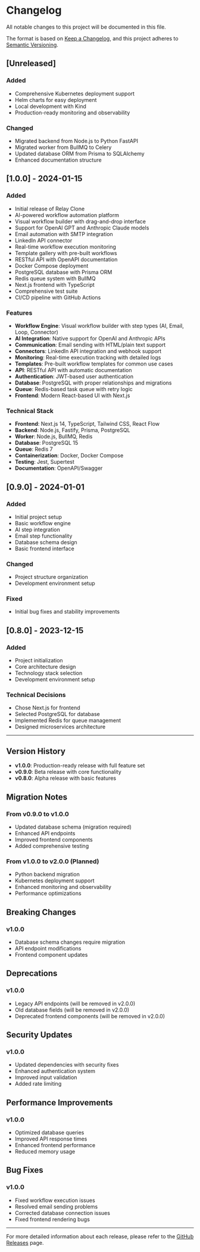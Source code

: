 # Changelog

All notable changes to this project will be documented in this file.

The format is based on [Keep a Changelog](https://keepachangelog.com/en/1.0.0/),
and this project adheres to [Semantic Versioning](https://semver.org/spec/v2.0.0.html).

## [Unreleased]

### Added
- Comprehensive Kubernetes deployment support
- Helm charts for easy deployment
- Local development with Kind
- Production-ready monitoring and observability

### Changed
- Migrated backend from Node.js to Python FastAPI
- Migrated worker from BullMQ to Celery
- Updated database ORM from Prisma to SQLAlchemy
- Enhanced documentation structure

## [1.0.0] - 2024-01-15

### Added
- Initial release of Relay Clone
- AI-powered workflow automation platform
- Visual workflow builder with drag-and-drop interface
- Support for OpenAI GPT and Anthropic Claude models
- Email automation with SMTP integration
- LinkedIn API connector
- Real-time workflow execution monitoring
- Template gallery with pre-built workflows
- RESTful API with OpenAPI documentation
- Docker Compose deployment
- PostgreSQL database with Prisma ORM
- Redis queue system with BullMQ
- Next.js frontend with TypeScript
- Comprehensive test suite
- CI/CD pipeline with GitHub Actions

### Features
- **Workflow Engine**: Visual workflow builder with step types (AI, Email, Loop, Connector)
- **AI Integration**: Native support for OpenAI and Anthropic APIs
- **Communication**: Email sending with HTML/plain text support
- **Connectors**: LinkedIn API integration and webhook support
- **Monitoring**: Real-time execution tracking with detailed logs
- **Templates**: Pre-built workflow templates for common use cases
- **API**: RESTful API with automatic documentation
- **Authentication**: JWT-based user authentication
- **Database**: PostgreSQL with proper relationships and migrations
- **Queue**: Redis-based task queue with retry logic
- **Frontend**: Modern React-based UI with Next.js

### Technical Stack
- **Frontend**: Next.js 14, TypeScript, Tailwind CSS, React Flow
- **Backend**: Node.js, Fastify, Prisma, PostgreSQL
- **Worker**: Node.js, BullMQ, Redis
- **Database**: PostgreSQL 15
- **Queue**: Redis 7
- **Containerization**: Docker, Docker Compose
- **Testing**: Jest, Supertest
- **Documentation**: OpenAPI/Swagger

## [0.9.0] - 2024-01-01

### Added
- Initial project setup
- Basic workflow engine
- AI step integration
- Email step functionality
- Database schema design
- Basic frontend interface

### Changed
- Project structure organization
- Development environment setup

### Fixed
- Initial bug fixes and stability improvements

## [0.8.0] - 2023-12-15

### Added
- Project initialization
- Core architecture design
- Technology stack selection
- Development environment setup

### Technical Decisions
- Chose Next.js for frontend
- Selected PostgreSQL for database
- Implemented Redis for queue management
- Designed microservices architecture

---

## Version History

- **v1.0.0**: Production-ready release with full feature set
- **v0.9.0**: Beta release with core functionality
- **v0.8.0**: Alpha release with basic features

## Migration Notes

### From v0.9.0 to v1.0.0
- Updated database schema (migration required)
- Enhanced API endpoints
- Improved frontend components
- Added comprehensive testing

### From v1.0.0 to v2.0.0 (Planned)
- Python backend migration
- Kubernetes deployment support
- Enhanced monitoring and observability
- Performance optimizations

## Breaking Changes

### v1.0.0
- Database schema changes require migration
- API endpoint modifications
- Frontend component updates

## Deprecations

### v1.0.0
- Legacy API endpoints (will be removed in v2.0.0)
- Old database fields (will be removed in v2.0.0)
- Deprecated frontend components (will be removed in v2.0.0)

## Security Updates

### v1.0.0
- Updated dependencies with security fixes
- Enhanced authentication system
- Improved input validation
- Added rate limiting

## Performance Improvements

### v1.0.0
- Optimized database queries
- Improved API response times
- Enhanced frontend performance
- Reduced memory usage

## Bug Fixes

### v1.0.0
- Fixed workflow execution issues
- Resolved email sending problems
- Corrected database connection issues
- Fixed frontend rendering bugs

---

For more detailed information about each release, please refer to the [GitHub Releases](https://github.com/your-username/Agent.algorythmos/releases) page.

